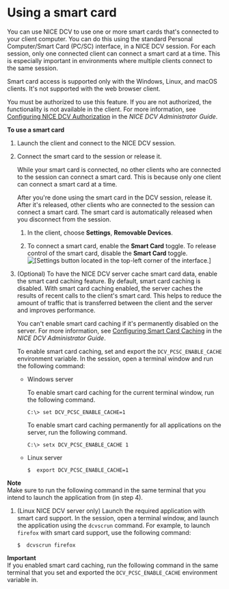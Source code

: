 # Using a smart card<a name="using-smartcard"></a>

You can use NICE DCV to use one or more smart cards that's connected to your client computer\. You can do this using the standard Personal Computer/Smart Card \(PC/SC\) interface, in a NICE DCV session\. For each session, only one connected client can connect a smart card at a time\. This is especially important in environments where multiple clients connect to the same session\.

Smart card access is supported only with the Windows, Linux, and macOS clients\. It's not supported with the web browser client\.

You must be authorized to use this feature\. If you are not authorized, the functionality is not available in the client\. For more information, see [Configuring NICE DCV Authorization](https://docs.aws.amazon.com/dcv/latest/adminguide/security-authorization.html) in the *NICE DCV Administrator Guide*\.

**To use a smart card**

1. Launch the client and connect to the NICE DCV session\.

1. Connect the smart card to the session or release it\.

   While your smart card is connected, no other clients who are connected to the session can connect a smart card\. This is because only one client can connect a smart card at a time\.

   After you're done using the smart card in the DCV session, release it\. After it's released, other clients who are connected to the session can connect a smart card\. The smart card is automatically released when you disconnect from the session\.

   1. In the client, choose **Settings**, **Removable Devices**\.

   1. To connect a smart card, enable the **Smart Card** toggle\. To release control of the smart card, disable the **Smart Card** toggle\.  
![\[Settings button located in the top-left corner of the interface.\]](http://docs.aws.amazon.com/dcv/latest/userguide/images/smartcard.png)

1. \(Optional\) To have the NICE DCV server cache smart card data, enable the smart card caching feature\. By default, smart card caching is disabled\. With smart card caching enabled, the server caches the results of recent calls to the client's smart card\. This helps to reduce the amount of traffic that is transferred between the client and the server and improves performance\.

   You can't enable smart card caching if it's permanently disabled on the server\. For more information, see [Configuring Smart Card Caching](https://docs.aws.amazon.com/dcv/latest/adminguide/manage-smart-card.html) in the *NICE DCV Administrator Guide*\. 

   To enable smart card caching, set and export the `DCV_PCSC_ENABLE_CACHE` environment variable\. In the session, open a terminal window and run the following command:
   + Windows server

     To enable smart card caching for the current terminal window, run the following command\.

     ```
     C:\> set DCV_PCSC_ENABLE_CACHE=1
     ```

     To enable smart card caching permanently for all applications on the server, run the following command\.

     ```
     C:\> setx DCV_PCSC_ENABLE_CACHE 1
     ```
   + Linux server

     ```
     $  export DCV_PCSC_ENABLE_CACHE=1
     ```
**Note**  
Make sure to run the following command in the same terminal that you intend to launch the application from \(in step 4\)\.

1. \(Linux NICE DCV server only\) Launch the required application with smart card support\. In the session, open a terminal window, and launch the application using the `dcvscrun` command\. For example, to launch `firefox` with smart card support, use the following command:

   ```
   $  dcvscrun firefox
   ```
**Important**  
If you enabled smart card caching, run the following command in the same terminal that you set and exported the `DCV_PCSC_ENABLE_CACHE` environment variable in\.